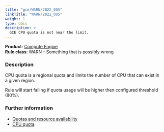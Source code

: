 ```yaml
---
title: "gce/WARN/2022_005"
linkTitle: "WARN/2022_005"
weight: 1
type: docs
description: >
  GCE CPU quota is not near the limit.
---
```


**Product**: [Compute Engine](https://cloud.google.com/compute)\
**Rule class**: WARN - Something that is possibly wrong

### Description

CPU quota is a regional quota and limits the number of CPU
that can exist in a given region.

Rule will start failing if quota usage will be higher then configured threshold (80%).

### Further information

- [Quotas and resource availability](https://cloud.google.com/compute/quotas#quotas_and_resource_availability)
- [CPU quota](https://cloud.google.com/compute/quotas#cpu_quota)
